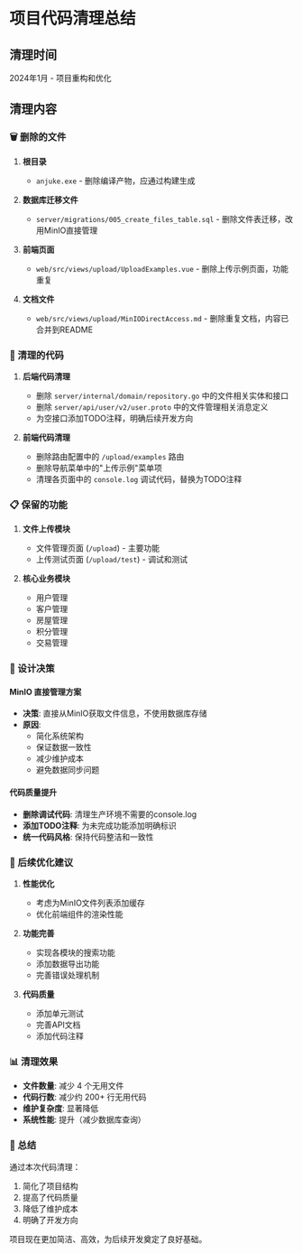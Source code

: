 # 项目代码清理总结

## 清理时间
2024年1月 - 项目重构和优化

## 清理内容

### 🗑️ 删除的文件

1. **根目录**
   - `anjuke.exe` - 删除编译产物，应通过构建生成

2. **数据库迁移文件**
   - `server/migrations/005_create_files_table.sql` - 删除文件表迁移，改用MinIO直接管理

3. **前端页面**
   - `web/src/views/upload/UploadExamples.vue` - 删除上传示例页面，功能重复

4. **文档文件**
   - `web/src/views/upload/MinIODirectAccess.md` - 删除重复文档，内容已合并到README

### 🧹 清理的代码

1. **后端代码清理**
   - 删除 `server/internal/domain/repository.go` 中的文件相关实体和接口
   - 删除 `server/api/user/v2/user.proto` 中的文件管理相关消息定义
   - 为空接口添加TODO注释，明确后续开发方向

2. **前端代码清理**
   - 删除路由配置中的 `/upload/examples` 路由
   - 删除导航菜单中的"上传示例"菜单项
   - 清理各页面中的 `console.log` 调试代码，替换为TODO注释

### 📋 保留的功能

1. **文件上传模块**
   - 文件管理页面 (`/upload`) - 主要功能
   - 上传测试页面 (`/upload/test`) - 调试和测试

2. **核心业务模块**
   - 用户管理
   - 客户管理
   - 房屋管理
   - 积分管理
   - 交易管理

### 🎯 设计决策

#### MinIO 直接管理方案
- **决策**: 直接从MinIO获取文件信息，不使用数据库存储
- **原因**: 
  - 简化系统架构
  - 保证数据一致性
  - 减少维护成本
  - 避免数据同步问题

#### 代码质量提升
- **删除调试代码**: 清理生产环境不需要的console.log
- **添加TODO注释**: 为未完成功能添加明确标识
- **统一代码风格**: 保持代码整洁和一致性

### 🔄 后续优化建议

1. **性能优化**
   - 考虑为MinIO文件列表添加缓存
   - 优化前端组件的渲染性能

2. **功能完善**
   - 实现各模块的搜索功能
   - 添加数据导出功能
   - 完善错误处理机制

3. **代码质量**
   - 添加单元测试
   - 完善API文档
   - 添加代码注释

### 📊 清理效果

- **文件数量**: 减少 4 个无用文件
- **代码行数**: 减少约 200+ 行无用代码
- **维护复杂度**: 显著降低
- **系统性能**: 提升（减少数据库查询）

### 🎉 总结

通过本次代码清理：
1. 简化了项目结构
2. 提高了代码质量
3. 降低了维护成本
4. 明确了开发方向

项目现在更加简洁、高效，为后续开发奠定了良好基础。